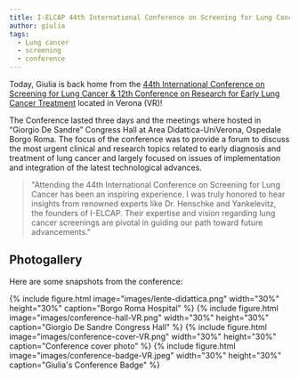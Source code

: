 ```yaml
---
title: I-ELCAP 44th International Conference on Screening for Lung Cancer
author: giulia
tags: 
  - Lung cancer
  - screening
  - conference
---
```


Today, Giulia is back home from the [44th International Conference on Screening for Lung Cancer &
12th Conference on Research for Early Lung Cancer Treatment](https://www.organizing.it/event/44th-international-conference-on-screening-for-lung-cancer-12th-conference-on-research-for-early-lung-cancer-treatment/) located in Verona (VR)!

The Conference lasted three days and the meetings where hosted in “Giorgio De Sandre” Congress Hall at Area Didattica-UniVerona, Ospedale Borgo Roma. The focus of the conference was to provide a forum to discuss the most urgent clinical and research topics related to early diagnosis and treatment of lung cancer and largely focused on issues of implementation and integration of the latest technological advances.

> "Attending the 44th International Conference on Screening for Lung Cancer has been an inspiring experience. I was truly honored to hear insights from renowned experts like Dr. Henschke and Yankelevitz, the founders of I-ELCAP. Their expertise and vision regarding lung cancer screenings are pivotal in guiding our path toward future advancements."

## Photogallery

Here are some snapshots from the conference:

{% include figure.html image="images/lente-didattica.png" width="30%" height="30%" caption="Borgo Roma Hospital" %}
{% include figure.html image="images/conference-hall-VR.png" width="30%" height="30%" caption="Giorgio De Sandre Congress Hall" %}
{% include figure.html image="images/conference-cover-VR.png" width="30%" height="30%" caption="Conference cover photo" %}
{% include figure.html image="images/conference-badge-VR.jpeg" width="30%" height="30%" caption="Giulia's Conference Badge" %}


